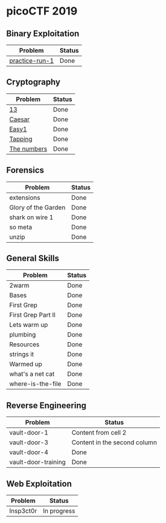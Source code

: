 # picoCTF 2019



## Binary Exploitation
Problem | Status
------------ | -------------
[practice-run-1](https://github.com/aiyayayaya/ctf-writeup/tree/master/picoCTF%202019/Binary%20Exploitation/practice-run-1) | Done


## Cryptography
Problem | Status
------------ | -------------
[13]() | Done
[Caesar]() | Done
[Easy1]() | Done
[Tapping]() | Done
[The numbers]() | Done

## Forensics
Problem | Status
------------ | -------------
extensions | Done
Glory of the Garden | Done
shark on wire 1 | Done
so meta | Done
unzip | Done

## General Skills
Problem | Status
------------ | -------------
2warm | Done
Bases | Done
First Grep | Done
First Grep Part II | Done
Lets warm up | Done
plumbing | Done
Resources | Done
strings it | Done
Warmed up | Done
what's a net cat | Done
where-is-the-file | Done

## Reverse Engineering
Problem | Status
------------ | -------------
vault-door-1 | Content from cell 2
vault-door-3 | Content in the second column
vault-door-4 | Done
vault-door-training | Done

## Web Exploitation
Problem | Status
------------ | -------------
Insp3ct0r | In progress
